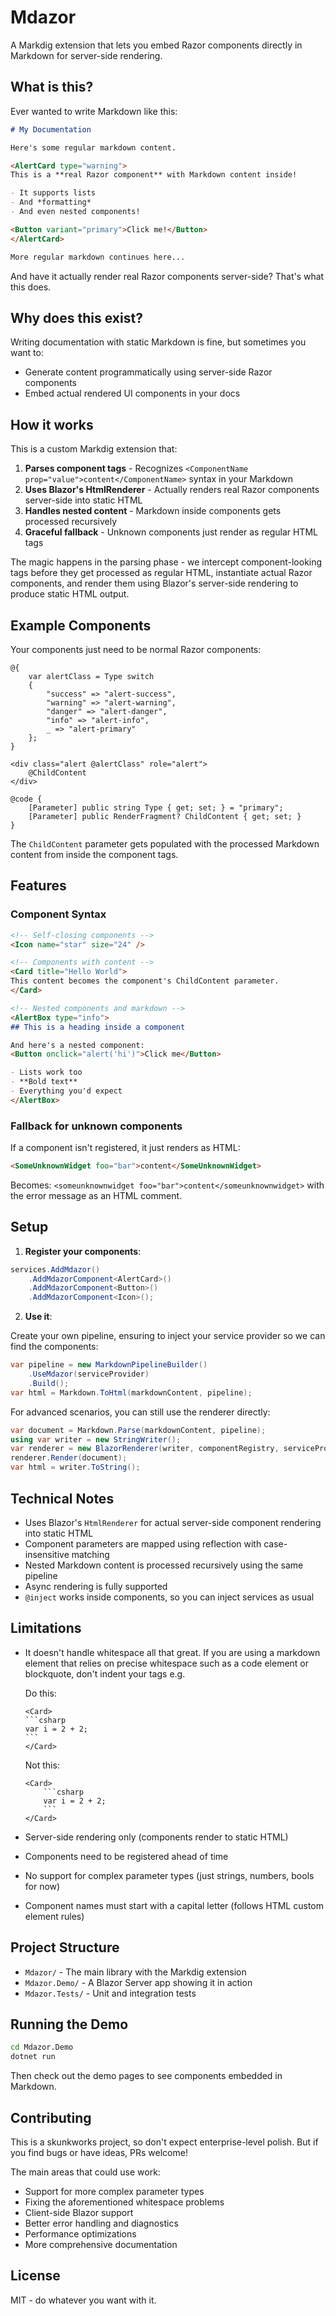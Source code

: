 # Mdazor

A Markdig extension that lets you embed Razor components directly in Markdown for server-side rendering.

## What is this?

Ever wanted to write Markdown like this:

```markdown
# My Documentation

Here's some regular markdown content.

<AlertCard type="warning">
This is a **real Razor component** with Markdown content inside!

- It supports lists
- And *formatting*
- And even nested components!

<Button variant="primary">Click me!</Button>
</AlertCard>

More regular markdown continues here...
```

And have it actually render real Razor components server-side? That's what this does.

## Why does this exist?

Writing documentation with static Markdown is fine, but sometimes you want to:

- Generate content programmatically using server-side Razor components
- Embed actual rendered UI components in your docs

## How it works

This is a custom Markdig extension that:

1. **Parses component tags** - Recognizes `<ComponentName prop="value">content</ComponentName>` syntax in your Markdown
2. **Uses Blazor's HtmlRenderer** - Actually renders real Razor components server-side into static HTML
3. **Handles nested content** - Markdown inside components gets processed recursively
5. **Graceful fallback** - Unknown components just render as regular HTML tags

The magic happens in the parsing phase - we intercept component-looking tags before they get processed as regular HTML,
instantiate actual Razor components, and render them using Blazor's server-side rendering to produce static HTML output.


## Example Components

Your components just need to be normal Razor components:

```razor
@{
    var alertClass = Type switch
    {
        "success" => "alert-success",
        "warning" => "alert-warning",
        "danger" => "alert-danger",
        "info" => "alert-info",
        _ => "alert-primary"
    };
}

<div class="alert @alertClass" role="alert">
    @ChildContent
</div>

@code {
    [Parameter] public string Type { get; set; } = "primary";
    [Parameter] public RenderFragment? ChildContent { get; set; }
}
```

The `ChildContent` parameter gets populated with the processed Markdown content from inside the component tags.


## Features

### Component Syntax

```markdown
<!-- Self-closing components -->
<Icon name="star" size="24" />

<!-- Components with content -->
<Card title="Hello World">
This content becomes the component's ChildContent parameter.
</Card>

<!-- Nested components and markdown -->
<AlertBox type="info">
## This is a heading inside a component

And here's a nested component:
<Button onclick="alert('hi')">Click me</Button>

- Lists work too
- **Bold text**
- Everything you'd expect
</AlertBox>
```

### Fallback for unknown components

If a component isn't registered, it just renders as HTML:

```markdown
<SomeUnknownWidget foo="bar">content</SomeUnknownWidget>
```

Becomes: `<someunknownwidget foo="bar">content</someunknownwidget>` with the error message as an HTML comment.

## Setup

1. **Register your components**:

```csharp
services.AddMdazor()
    .AddMdazorComponent<AlertCard>()
    .AddMdazorComponent<Button>()
    .AddMdazorComponent<Icon>();
```

2. **Use it**:

Create your own pipeline, ensuring to inject your service provider so we can find the components:

```csharp
var pipeline = new MarkdownPipelineBuilder()
    .UseMdazor(serviceProvider)
    .Build();
var html = Markdown.ToHtml(markdownContent, pipeline);
```

For advanced scenarios, you can still use the renderer directly:

```csharp
var document = Markdown.Parse(markdownContent, pipeline);
using var writer = new StringWriter();
var renderer = new BlazorRenderer(writer, componentRegistry, serviceProvider);
renderer.Render(document);
var html = writer.ToString();
```

## Technical Notes

- Uses Blazor's `HtmlRenderer` for actual server-side component rendering into static HTML
- Component parameters are mapped using reflection with case-insensitive matching
- Nested Markdown content is processed recursively using the same pipeline
- Async rendering is fully supported
- `@inject` works inside components, so you can inject services as usual

## Limitations

- It doesn't handle whitespace all that great. If you are using a markdown element that relies on precise whitespace such as a code element or blockquote, don't indent your tags e.g.
    
    Do this:
    ``````
    <Card>
    ```csharp
    var i = 2 + 2;
    ```
    </Card>
    ``````

    Not this:
    ``````
    <Card>
        ```csharp
        var i = 2 + 2;
        ```
    </Card>
    ``````
- Server-side rendering only (components render to static HTML)
- Components need to be registered ahead of time
- No support for complex parameter types (just strings, numbers, bools for now)
- Component names must start with a capital letter (follows HTML custom element rules)

## Project Structure

- `Mdazor/` - The main library with the Markdig extension
- `Mdazor.Demo/` - A Blazor Server app showing it in action
- `Mdazor.Tests/` - Unit and integration tests

## Running the Demo

```bash
cd Mdazor.Demo
dotnet run
```

Then check out the demo pages to see components embedded in Markdown.

## Contributing

This is a skunkworks project, so don't expect enterprise-level polish. But if you find bugs or have ideas, PRs welcome!

The main areas that could use work:

- Support for more complex parameter types
- Fixing the aforementioned whitespace problems
- Client-side Blazor support
- Better error handling and diagnostics
- Performance optimizations
- More comprehensive documentation

## License

MIT - do whatever you want with it.